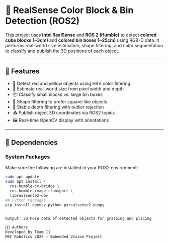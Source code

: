 # 🧠 RealSense Color Block & Bin Detection (ROS2)

This project uses **Intel RealSense** and **ROS 2 (Humble)** to detect **colored cube blocks (~3cm)** and **colored bin boxes (~25cm)** using RGB-D data. It performs real-world size estimation, shape filtering, and color segmentation to classify and publish the 3D positions of each object.

---

## 📸 Features

- 🎨 Detect red and yellow objects using HSV color filtering
- 📏 Estimate real-world size from pixel width and depth
- 📦 Classify small blocks vs. large bin boxes
- 🧠 Shape filtering to prefer square-like objects
- 🧼 Stable depth filtering with outlier rejection
- 📤 Publish object 3D coordinates via ROS2 topics
- 🖼 Real-time OpenCV display with annotations

---

## 🧰 Dependencies

### System Packages

Make sure the following are installed in your ROS2 environment:

```bash
sudo apt update
sudo apt install \
  ros-humble-cv-bridge \
  ros-humble-image-transport \
  librealsense2-dev
## Python Packages
pip install opencv-python pyrealsense2 numpy


Output: 3D Pose data of detected objects for grasping and placing

👨‍💻 Authors
Developed by Team 11
MSC Robotics 2025 – Embedded Vision Project

